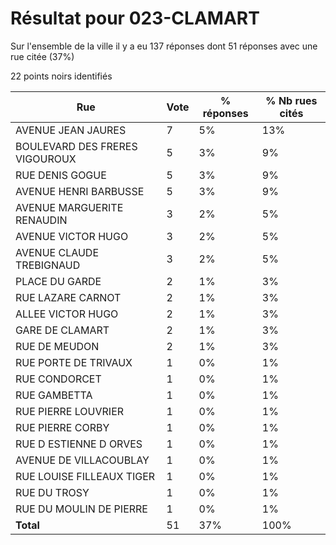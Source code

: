 # Résultat pour 023-CLAMART

Sur l'ensemble de la ville il y a eu 137 réponses dont 51 réponses avec une rue citée (37%)

22 points noirs identifiés

| Rue | Vote | % réponses | % Nb rues cités|
|-----|------|------------|----------------|
| AVENUE JEAN JAURES | 7 | 5% | 13%|
| BOULEVARD DES FRERES VIGOUROUX | 5 | 3% | 9%|
| RUE DENIS GOGUE | 5 | 3% | 9%|
| AVENUE HENRI BARBUSSE | 5 | 3% | 9%|
| AVENUE MARGUERITE RENAUDIN | 3 | 2% | 5%|
| AVENUE VICTOR HUGO | 3 | 2% | 5%|
| AVENUE CLAUDE TREBIGNAUD | 3 | 2% | 5%|
| PLACE DU GARDE | 2 | 1% | 3%|
| RUE LAZARE CARNOT | 2 | 1% | 3%|
| ALLEE VICTOR HUGO | 2 | 1% | 3%|
| GARE DE CLAMART | 2 | 1% | 3%|
| RUE DE MEUDON | 2 | 1% | 3%|
| RUE PORTE DE TRIVAUX | 1 | 0% | 1%|
| RUE CONDORCET | 1 | 0% | 1%|
| RUE GAMBETTA | 1 | 0% | 1%|
| RUE PIERRE LOUVRIER | 1 | 0% | 1%|
| RUE PIERRE CORBY | 1 | 0% | 1%|
| RUE D ESTIENNE D ORVES | 1 | 0% | 1%|
| AVENUE DE VILLACOUBLAY | 1 | 0% | 1%|
| RUE LOUISE FILLEAUX TIGER | 1 | 0% | 1%|
| RUE DU TROSY | 1 | 0% | 1%|
| RUE DU MOULIN DE PIERRE | 1 | 0% | 1%|
| **Total** | 51 | 37% | 100%|

